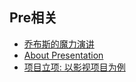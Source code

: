 ## Pre相关

- [乔布斯的魔力演讲](./《乔布斯的魔力演讲》后记·做一次好的演讲-.html) 
- [About Presentation](./AboutPresentation.html) 
- [项目立项: 以影视项目为例](./项目立项.html) 